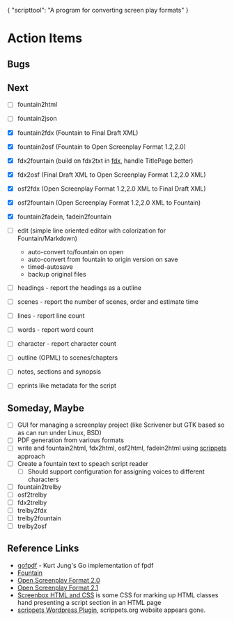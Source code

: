 {
    "scripttool": "A program for converting screen play formats"
}

Action Items
============

Bugs
----



Next
----

+ [ ] fountain2html
+ [ ] fountain2json
+ [x] fountain2fdx (Fountain to Final Draft XML)
+ [x] fountain2osf (Fountain to Open Screenplay Format 1.2,2.0)
+ [x] fdx2fountain (build on fdx2txt in [fdx](https://github.com/rsdoiel/fdx), handle TitlePage better)
+ [x] fdx2osf (Final Draft XML to Open Screenplay Format 1.2,2.0 XML)
+ [x] osf2fdx (Open Screenplay Format 1.2,2.0 XML to Final Draft XML)
+ [x] osf2fountain (Open Screenplay Format 1.2,2.0 XML to Fountain) 
+ [x] fountain2fadein, fadein2fountain
+ [ ] edit (simple line oriented editor with colorization for Fountain/Markdown)
    + auto-convert to/fountain on open
    + auto-convert from fountain to origin version on save
    + timed-autosave
    + backup original files
+ [ ] headings - report the headings as a outline
+ [ ] scenes  - report the number of scenes, order and estimate time
+ [ ] lines - report line count
+ [ ] words - report word count
+ [ ] character - report character count
+ [ ] outline (OPML) to scenes/chapters
+ [ ] notes, sections and synopsis
+ [ ] eprints like metadata for the script


Someday, Maybe
--------------

+ [ ] GUI for managing a screenplay project (like Scrivener but GTK based so as can run under Linux, BSD)
+ [ ] PDF generation from various formats
+ [ ] write and fountain2html, fdx2html, osf2html, fadein2html using [scrippets](https://fountain.io/scrippets) approach
+ [ ] Create a fountain text to speach script reader
    + [ ] Should support configuration for assigning voices to different characters
+ [ ] fountain2trelby
+ [ ] osf2trelby
+ [ ] fdx2trelby
+ [ ] trelby2fdx
+ [ ] trelby2fountain
+ [ ] trelby2osf

Reference Links
---------------

+ [gofpdf](https://github.com/jung-kurt/gofpdf) - Kurt Jung's Go implementation of fpdf
+ [Fountain](https://fountain.io)
+ [Open Screenplay Format 2.0](https://sourceforge.net/projects/openscrfmt/)
+ [Open Screenplay Format 2.1](https://github.com/severdia/Open-Screenplay-Format)
+ [Screenbox HTML and CSS](https://johnaugust.com/2004/screenbox) is some CSS for marking up HTML classes hand presenting a script section in an HTML page
+ [scrippets Wordpress Plugin](https://wordpress.org/plugins/wp-scrippets/), scrippets.org website appears gone.

